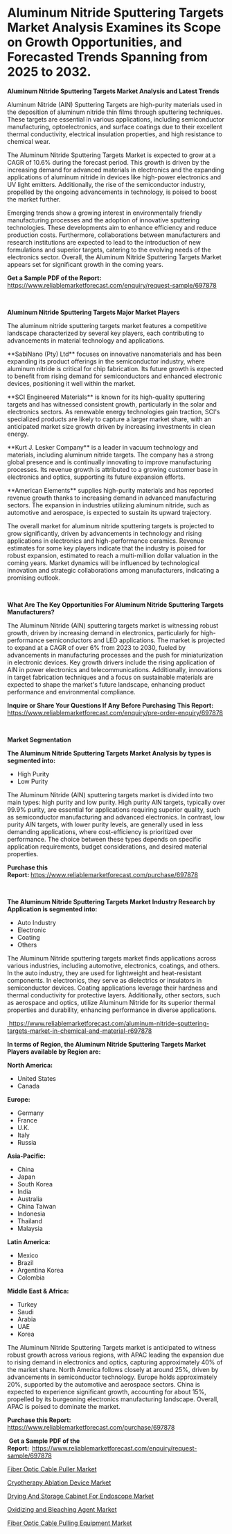 <p><h1>Aluminum Nitride Sputtering Targets Market Analysis Examines its Scope on Growth Opportunities, and Forecasted Trends Spanning from 2025 to 2032.</h1></p><p><strong>Aluminum Nitride Sputtering Targets Market Analysis and Latest Trends</strong></p>
<p><p>Aluminum Nitride (AlN) Sputtering Targets are high-purity materials used in the deposition of aluminum nitride thin films through sputtering techniques. These targets are essential in various applications, including semiconductor manufacturing, optoelectronics, and surface coatings due to their excellent thermal conductivity, electrical insulation properties, and high resistance to chemical wear.</p><p>The Aluminum Nitride Sputtering Targets Market is expected to grow at a CAGR of 10.6% during the forecast period. This growth is driven by the increasing demand for advanced materials in electronics and the expanding applications of aluminum nitride in devices like high-power electronics and UV light emitters. Additionally, the rise of the semiconductor industry, propelled by the ongoing advancements in technology, is poised to boost the market further. </p><p>Emerging trends show a growing interest in environmentally friendly manufacturing processes and the adoption of innovative sputtering technologies. These developments aim to enhance efficiency and reduce production costs. Furthermore, collaborations between manufacturers and research institutions are expected to lead to the introduction of new formulations and superior targets, catering to the evolving needs of the electronics sector. Overall, the Aluminum Nitride Sputtering Targets Market appears set for significant growth in the coming years.</p></p>
<p><strong>Get a Sample PDF of the Report:&nbsp;</strong> <a href="https://www.reliablemarketforecast.com/enquiry/request-sample/697878?utm_campaign=1169&utm_medium=2&utm_source=Github&utm_content=ia&utm_term=23032025&utm_id=aluminum-nitride-sputtering-targets">https://www.reliablemarketforecast.com/enquiry/request-sample/697878</a></p>
<p>&nbsp;</p>
<p><strong>Aluminum Nitride Sputtering Targets Major Market Players</strong></p>
<p><p>The aluminum nitride sputtering targets market features a competitive landscape characterized by several key players, each contributing to advancements in material technology and applications.</p><p>**SabiNano (Pty) Ltd** focuses on innovative nanomaterials and has been expanding its product offerings in the semiconductor industry, where aluminum nitride is critical for chip fabrication. Its future growth is expected to benefit from rising demand for semiconductors and enhanced electronic devices, positioning it well within the market.</p><p>**SCI Engineered Materials** is known for its high-quality sputtering targets and has witnessed consistent growth, particularly in the solar and electronics sectors. As renewable energy technologies gain traction, SCI's specialized products are likely to capture a larger market share, with an anticipated market size growth driven by increasing investments in clean energy.</p><p>**Kurt J. Lesker Company** is a leader in vacuum technology and materials, including aluminum nitride targets. The company has a strong global presence and is continually innovating to improve manufacturing processes. Its revenue growth is attributed to a growing customer base in electronics and optics, supporting its future expansion efforts.</p><p>**American Elements** supplies high-purity materials and has reported revenue growth thanks to increasing demand in advanced manufacturing sectors. The expansion in industries utilizing aluminum nitride, such as automotive and aerospace, is expected to sustain its upward trajectory.</p><p>The overall market for aluminum nitride sputtering targets is projected to grow significantly, driven by advancements in technology and rising applications in electronics and high-performance ceramics. Revenue estimates for some key players indicate that the industry is poised for robust expansion, estimated to reach a multi-million dollar valuation in the coming years. Market dynamics will be influenced by technological innovation and strategic collaborations among manufacturers, indicating a promising outlook.</p></p>
<p>&nbsp;</p>
<p><strong>What Are The Key Opportunities For Aluminum Nitride Sputtering Targets Manufacturers?</strong></p>
<p><p>The Aluminum Nitride (AlN) sputtering targets market is witnessing robust growth, driven by increasing demand in electronics, particularly for high-performance semiconductors and LED applications. The market is projected to expand at a CAGR of over 6% from 2023 to 2030, fueled by advancements in manufacturing processes and the push for miniaturization in electronic devices. Key growth drivers include the rising application of AlN in power electronics and telecommunications. Additionally, innovations in target fabrication techniques and a focus on sustainable materials are expected to shape the market's future landscape, enhancing product performance and environmental compliance.</p></p>
<p><strong>Inquire or Share Your Questions If Any Before Purchasing This Report:</strong> <a href="https://www.reliablemarketforecast.com/enquiry/pre-order-enquiry/697878?utm_campaign=1169&utm_medium=2&utm_source=Github&utm_content=ia&utm_term=23032025&utm_id=aluminum-nitride-sputtering-targets">https://www.reliablemarketforecast.com/enquiry/pre-order-enquiry/697878</a></p>
<p>&nbsp;</p>
<p><strong>Market Segmentation</strong></p>
<p><strong>The Aluminum Nitride Sputtering Targets Market Analysis by types is segmented into:</strong></p>
<p><ul><li>High Purity</li><li>Low Purity</li></ul></p>
<p><p>The Aluminum Nitride (AlN) sputtering targets market is divided into two main types: high purity and low purity. High purity AlN targets, typically over 99.9% purity, are essential for applications requiring superior quality, such as semiconductor manufacturing and advanced electronics. In contrast, low purity AlN targets, with lower purity levels, are generally used in less demanding applications, where cost-efficiency is prioritized over performance. The choice between these types depends on specific application requirements, budget considerations, and desired material properties.</p></p>
<p><strong>Purchase this Report:&nbsp;</strong><a href="https://www.reliablemarketforecast.com/purchase/697878?utm_campaign=1169&utm_medium=2&utm_source=Github&utm_content=ia&utm_term=23032025&utm_id=aluminum-nitride-sputtering-targets">https://www.reliablemarketforecast.com/purchase/697878</a></p>
<p>&nbsp;</p>
<p><strong>The Aluminum Nitride Sputtering Targets Market Industry Research by Application is segmented into:</strong></p>
<p><ul><li>Auto Industry</li><li>Electronic</li><li>Coating</li><li>Others</li></ul></p>
<p><p>The Aluminum Nitride sputtering targets market finds applications across various industries, including automotive, electronics, coatings, and others. In the auto industry, they are used for lightweight and heat-resistant components. In electronics, they serve as dielectrics or insulators in semiconductor devices. Coating applications leverage their hardness and thermal conductivity for protective layers. Additionally, other sectors, such as aerospace and optics, utilize Aluminum Nitride for its superior thermal properties and durability, enhancing performance in diverse applications.</p></p>
<p><a href="https://www.reliablemarketforecast.com/aluminum-nitride-sputtering-targets-market-in-chemical-and-material-r697878?utm_campaign=1169&utm_medium=2&utm_source=Github&utm_content=ia&utm_term=23032025&utm_id=aluminum-nitride-sputtering-targets">&nbsp;https://www.reliablemarketforecast.com/aluminum-nitride-sputtering-targets-market-in-chemical-and-material-r697878</a></p>
<p><strong>In terms of Region, the Aluminum Nitride Sputtering Targets Market Players available by Region are:</strong></p>
<p>
    <p> <strong> North America: </strong>
        <ul>
            <li>United States</li>
            <li>Canada</li>
        </ul>
        </p> 
    <p> <strong> Europe: </strong>
        <ul>
            <li>Germany</li>
            <li>France</li>
            <li>U.K.</li>
            <li>Italy</li>
            <li>Russia</li>
        </ul>
        </p> 
    <p> <strong> Asia-Pacific: </strong>
        <ul>
            <li>China</li>
            <li>Japan</li>
            <li>South Korea</li>
            <li>India</li>
            <li>Australia</li>
            <li>China Taiwan</li>
            <li>Indonesia</li>
            <li>Thailand</li>
            <li>Malaysia</li>
        </ul>
        </p> 
    <p> <strong> Latin America: </strong>
        <ul>
            <li>Mexico</li>
            <li>Brazil</li>
            <li>Argentina Korea</li>
            <li>Colombia</li>
        </ul>
        </p> 
    <p> <strong> Middle East & Africa: </strong>
        <ul>
            <li>Turkey</li>
            <li>Saudi</li>
            <li>Arabia</li>
            <li>UAE</li>
            <li>Korea</li>
        </ul>
    </p>
    </p>
<p><p>The Aluminum Nitride Sputtering Targets market is anticipated to witness robust growth across various regions, with APAC leading the expansion due to rising demand in electronics and optics, capturing approximately 40% of the market share. North America follows closely at around 25%, driven by advancements in semiconductor technology. Europe holds approximately 20%, supported by the automotive and aerospace sectors. China is expected to experience significant growth, accounting for about 15%, propelled by its burgeoning electronics manufacturing landscape. Overall, APAC is poised to dominate the market.</p></p>
<p><strong>Purchase this Report: </strong><a href="https://www.reliablemarketforecast.com/purchase/697878?utm_campaign=1169&utm_medium=2&utm_source=Github&utm_content=ia&utm_term=23032025&utm_id=aluminum-nitride-sputtering-targets">https://www.reliablemarketforecast.com/purchase/697878</a></p>
<p>&nbsp;<strong>Get a Sample PDF of the Report:&nbsp;&nbsp;</strong><a href="https://www.reliablemarketforecast.com/enquiry/request-sample/697878?utm_campaign=1169&utm_medium=2&utm_source=Github&utm_content=ia&utm_term=23032025&utm_id=aluminum-nitride-sputtering-targets">https://www.reliablemarketforecast.com/enquiry/request-sample/697878</a></p>
<p><strong></strong></p>
<p><p><a href="https://github.com/milievkulov/Market-Research-Report-List-1/blob/main/fiber-optic-cable-puller-market.md?utm_campaign=1169&utm_medium=2&utm_source=Github&utm_content=ia&utm_term=23032025&utm_id=aluminum-nitride-sputtering-targets">Fiber Optic Cable Puller Market</a></p><p><a href="https://github.com/payareganiou/Market-Research-Report-List-1/blob/main/cryotherapy-ablation-device-market.md?utm_campaign=1169&utm_medium=2&utm_source=Github&utm_content=ia&utm_term=23032025&utm_id=aluminum-nitride-sputtering-targets">Cryotherapy Ablation Device Market</a></p><p><a href="https://github.com/steegeneat/Market-Research-Report-List-1/blob/main/drying-and-storage-cabinet-for-endoscope-market.md?utm_campaign=1169&utm_medium=2&utm_source=Github&utm_content=ia&utm_term=23032025&utm_id=aluminum-nitride-sputtering-targets">Drying And Storage Cabinet For Endoscope Market</a></p><p><a href="https://github.com/lontohhikma/Market-Research-Report-List-1/blob/main/oxidizing-and-bleaching-agent-market.md?utm_campaign=1169&utm_medium=2&utm_source=Github&utm_content=ia&utm_term=23032025&utm_id=aluminum-nitride-sputtering-targets">Oxidizing and Bleaching Agent Market</a></p><p><a href="https://github.com/enieyfabius/Market-Research-Report-List-1/blob/main/fiber-optic-cable-pulling-equipment-market.md?utm_campaign=1169&utm_medium=2&utm_source=Github&utm_content=ia&utm_term=23032025&utm_id=aluminum-nitride-sputtering-targets">Fiber Optic Cable Pulling Equipment Market</a></p></p>